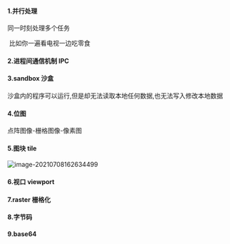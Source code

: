 #### 1.并行处理

同一时刻处理多个任务

​	比如你一遍看电视一边吃零食

#### 2.进程间通信机制 IPC

#### 3.sandbox 沙盒

沙盒内的程序可以运行,但是却无法读取本地任何数据,也无法写入修改本地数据

#### 4.位图

点阵图像-栅格图像-像素图

#### 5.图块 tile

![image-20210708162634499](C:\Users\inui\AppData\Roaming\Typora\typora-user-images\image-20210708162634499.png)

#### 6.视口 viewport

#### 7.raster 栅格化

#### 8.字节码

#### 9.base64

